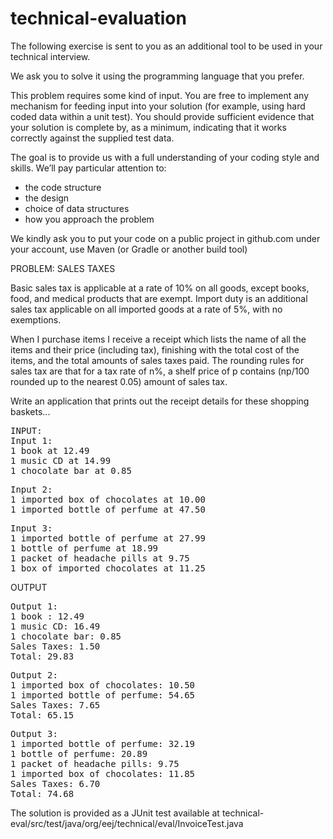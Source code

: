 # technical-evaluation

<p>
The following exercise is sent to you as an additional tool to be used in your technical interview.
</p>
<p>
We ask you to solve it using the programming language that you prefer.
</p>
<p>
This problem requires some kind of input. You are free to implement any mechanism for feeding
input into your solution (for example, using hard coded data within a unit test). You should
provide sufficient evidence that your solution is complete by, as a minimum, indicating that it
works correctly against the supplied test data.
</p>
<p>
The goal is to provide us with a full understanding of your coding style and skills. We’ll pay
particular attention to:
</p>
<ul>
<li>the code structure</li>
<li>the design</li>
<li>choice of data structures</li>
<li>how you approach the problem</li>
</ul>
<p>
We kindly ask you to put your code on a public project in github.com under your account, use
Maven (or Gradle or another build tool)
</p>
<p>
PROBLEM: SALES TAXES
</p>
<p>
Basic sales tax is applicable at a rate of 10% on all goods, except books, food, and medical
products that are exempt. Import duty is an additional sales tax applicable on all imported goods
at a rate of 5%, with no exemptions.
</p>
<p>
When I purchase items I receive a receipt which lists the name of all the items and their price
(including tax), finishing with the total cost of the items, and the total amounts of sales taxes
paid. The rounding rules for sales tax are that for a tax rate of n%, a shelf price of p contains
(np/100 rounded up to the nearest 0.05) amount of sales tax.
</p>
<p>
Write an application that prints out the receipt details for these shopping baskets...
</p>
<pre>
INPUT:
Input 1:
1 book at 12.49
1 music CD at 14.99
1 chocolate bar at 0.85
</pre>
<pre>
Input 2:
1 imported box of chocolates at 10.00
1 imported bottle of perfume at 47.50
</pre>
<pre>
Input 3:
1 imported bottle of perfume at 27.99
1 bottle of perfume at 18.99
1 packet of headache pills at 9.75
1 box of imported chocolates at 11.25
</pre>
<p>
OUTPUT
</p>
<pre>
Output 1:
1 book : 12.49
1 music CD: 16.49
1 chocolate bar: 0.85
Sales Taxes: 1.50
Total: 29.83
</pre>
<pre>
Output 2:
1 imported box of chocolates: 10.50
1 imported bottle of perfume: 54.65
Sales Taxes: 7.65
Total: 65.15
</pre>
<pre>
Output 3:
1 imported bottle of perfume: 32.19
1 bottle of perfume: 20.89
1 packet of headache pills: 9.75
1 imported box of chocolates: 11.85
Sales Taxes: 6.70
Total: 74.68
</pre>
<p>
The solution is provided as a JUnit test available at <a href"https://github.com/jlumietu/technical-evaluation/blob/main/technical-eval/src/test/java/org/eej/technical/eval/InvoiceTest.java"> technical-eval/src/test/java/org/eej/technical/eval/InvoiceTest.java</a>
</p>
